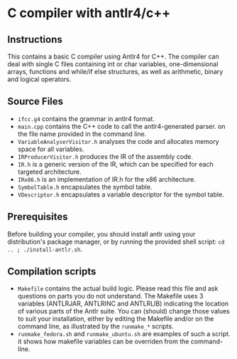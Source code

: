 # C compiler with antlr4/c++

## Instructions

This contains a basic C compiler using
Antlr4 for C++. The compiler can deal with single C files
containing int or char variables, one-dimensional arrays,
functions and while/if else structures, 
as well as arithmetic, binary and logical operators. 

## Source Files
- `ifcc.g4` contains the grammar in antlr4 format.
- `main.cpp` contains the C++ code to call the antlr4-generated parser.
  on the file name provided in the command line.
- `VariableAnalyserVisitor.h` analyses the code and allocates memory space for all variables.
- `IRProducerVisitor.h` produces the IR of the assembly code.
- `IR.h` is a generic version of the IR, which can be specified for each targeted architecture.
- `IRx86.h` is an implementation of IR.h for the x86 architecture.
- `SymbolTable.h` encapsulates the symbol table.
- `VDescriptor.h` encapsulates a variable descriptor for the symbol table.

## Prerequisites
  Before building your  compiler, you should install  antlr using your
  distribution's  package manager,  or by  running the  provided shell
  script:   `cd  .. ; ./install-antlr.sh`. 
    
## Compilation scripts
- `Makefile` contains  the actual build  logic. Please read  this file
  and ask questions on parts you do not understand.
  The  Makefile uses  3  variables (ANTLRJAR,  ANTLRINC and  ANTLRLIB)
  indicating the location of various parts of the Antlr suite. 
  You can (should)  change  those values to suit your installation, either
  by editing the  Makefile and/or on the command  line, as illustrated
  by the `runmake_*` scripts.
- `runmake_fedora.sh` and `runmake_ubuntu.sh` are examples of such a script. it shows how
  makefile variables can be overriden from the command-line.

